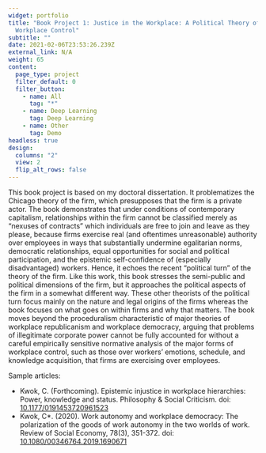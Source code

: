 ```yaml
---
widget: portfolio
title: "Book Project 1: Justice in the Workplace: A Political Theory of
  Workplace Control"
subtitle: ""
date: 2021-02-06T23:53:26.239Z
external_link: N/A
weight: 65
content:
  page_type: project
  filter_default: 0
  filter_button:
    - name: All
      tag: "*"
    - name: Deep Learning
      tag: Deep Learning
    - name: Other
      tag: Demo
headless: true
design:
  columns: "2"
  view: 2
  flip_alt_rows: false
---
```

This book project is based on my doctoral dissertation. It problematizes the Chicago theory of the firm, which presupposes that the firm is a private actor. The book demonstrates that under conditions of contemporary capitalism, relationships within the firm cannot be classified merely as “nexuses of contracts” which individuals are free to join and leave as they please, because firms exercise real (and oftentimes unreasonable) authority over employees in ways that substantially undermine egalitarian norms, democratic relationships, equal opportunities for social and political participation, and the epistemic self-confidence of (especially disadvantaged) workers. Hence, it echoes the recent “political turn” of the theory of the firm. Like this work, this book stresses the semi-public and political dimensions of the firm, but it approaches the political aspects of the firm in a somewhat different way. These other theorists of the political turn focus mainly on the nature and legal origins of the firms whereas the book focuses on what goes on within firms and why that matters. The book moves beyond the proceduralism characteristic of major theories of workplace republicanism and workplace democracy, arguing that problems of illegitimate corporate power cannot be fully accounted for without a careful empirically sensitive normative analysis of the major forms of workplace control, such as those over workers’ emotions, schedule, and knowledge acquisition, that firms are exercising over employees.



Sample articles:

* Kwok, C. (Forthcoming). Epistemic injustice in workplace hierarchies: Power, knowledge and status. Philosophy & Social Criticism.  doi: [10.1177/0191453720961523](https://doi.org/10.1177/0191453720961523)
* Kwok, C*. (2020). Work autonomy and workplace democracy: The polarization of the goods of work autonomy in the two worlds of work. Review of Social Economy, 78(3), 351-372. doi: [10.1080/00346764.2019.1690671 ](https://doi.org/10.1080/00346764.2019.1690671)